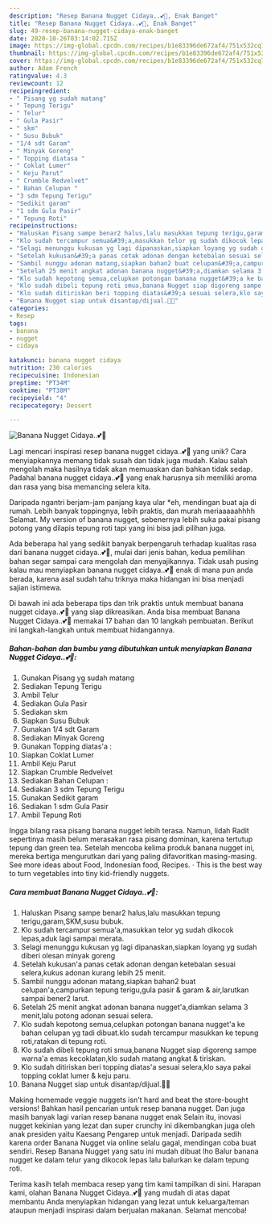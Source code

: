 ```yaml
---
description: "Resep Banana Nugget Cidaya..💕🥰, Enak Banget"
title: "Resep Banana Nugget Cidaya..💕🥰, Enak Banget"
slug: 49-resep-banana-nugget-cidaya-enak-banget
date: 2020-10-26T03:14:02.715Z
image: https://img-global.cpcdn.com/recipes/b1e83396de672af4/751x532cq70/banana-nugget-cidaya💕🥰-foto-resep-utama.jpg
thumbnail: https://img-global.cpcdn.com/recipes/b1e83396de672af4/751x532cq70/banana-nugget-cidaya💕🥰-foto-resep-utama.jpg
cover: https://img-global.cpcdn.com/recipes/b1e83396de672af4/751x532cq70/banana-nugget-cidaya💕🥰-foto-resep-utama.jpg
author: Adam French
ratingvalue: 4.3
reviewcount: 12
recipeingredient:
- " Pisang yg sudah matang"
- " Tepung Terigu"
- " Telur"
- " Gula Pasir"
- " skm"
- " Susu Bubuk"
- "1/4 sdt Garam"
- " Minyak Goreng"
- " Topping diatasa "
- " Coklat Lumer"
- " Keju Parut"
- " Crumble Redvelvet"
- " Bahan Celupan "
- "3 sdm Tepung Terigu"
- "Sedikit garam"
- "1 sdm Gula Pasir"
- " Tepung Roti"
recipeinstructions:
- "Haluskan Pisang sampe benar2 halus,lalu masukkan tepung terigu,garam,SKM,susu bubuk."
- "Klo sudah tercampur semua&#39;a,masukkan telor yg sudah dikocok lepas,aduk lagi sampai merata."
- "Selagi menunggu kukusan yg lagi dipanaskan,siapkan loyang yg sudah diberi olesan minyak goreng"
- "Setelah kukusan&#39;a panas cetak adonan dengan ketebalan sesuai selera,kukus adonan kurang lebih 25 menit."
- "Sambil nunggu adonan matang,siapkan bahan2 buat celupan&#39;a,campurkan tepung terigu,gula pasir &amp; garam &amp; air,larutkan sampai bener2 larut."
- "Setelah 25 menit angkat adonan banana nugget&#39;a,diamkan selama 3 menit,lalu potong adonan sesuai selera."
- "Klo sudah kepotong semua,celupkan potongan banana nugget&#39;a ke bahan celupan yg tadi dibuat.klo sudah tercampur masukkan ke tepung roti,ratakan di tepung roti."
- "Klo sudah dibeli tepung roti smua,banana Nugget siap digoreng sampe warna&#39;a emas kecoklatan,klo sudah matang angkat &amp; tiriskan."
- "Klo sudah ditiriskan beri topping diatas&#39;a sesuai selera,klo saya pakai topping coklat lumer &amp; keju paru."
- "Banana Nugget siap untuk disantap/dijual.🥰🤗"
categories:
- Resep
tags:
- banana
- nugget
- cidaya

katakunci: banana nugget cidaya 
nutrition: 230 calories
recipecuisine: Indonesian
preptime: "PT34M"
cooktime: "PT38M"
recipeyield: "4"
recipecategory: Dessert

---
```



![Banana Nugget Cidaya..💕🥰](https://img-global.cpcdn.com/recipes/b1e83396de672af4/751x532cq70/banana-nugget-cidaya💕🥰-foto-resep-utama.jpg)

Lagi mencari inspirasi resep banana nugget cidaya..💕🥰 yang unik? Cara menyiapkannya memang tidak susah dan tidak juga mudah. Kalau salah mengolah maka hasilnya tidak akan memuaskan dan bahkan tidak sedap. Padahal banana nugget cidaya..💕🥰 yang enak harusnya sih memiliki aroma dan rasa yang bisa memancing selera kita.

Daripada ngantri berjam-jam panjang kaya ular *eh, mendingan buat aja di rumah. Lebih banyak toppingnya, lebih praktis, dan murah meriaaaaahhhh Selamat. My version of banana nugget, sebenernya lebih suka pakai pisang potong yang dilapis tepung roti tapi yang ini bisa jadi pilihan juga.

Ada beberapa hal yang sedikit banyak berpengaruh terhadap kualitas rasa dari banana nugget cidaya..💕🥰, mulai dari jenis bahan, kedua pemilihan bahan segar sampai cara mengolah dan menyajikannya. Tidak usah pusing kalau mau menyiapkan banana nugget cidaya..💕🥰 enak di mana pun anda berada, karena asal sudah tahu triknya maka hidangan ini bisa menjadi sajian istimewa.


Di bawah ini ada beberapa tips dan trik praktis untuk membuat banana nugget cidaya..💕🥰 yang siap dikreasikan. Anda bisa membuat Banana Nugget Cidaya..💕🥰 memakai 17 bahan dan 10 langkah pembuatan. Berikut ini langkah-langkah untuk membuat hidangannya.

<!--inarticleads1-->

##### Bahan-bahan dan bumbu yang dibutuhkan untuk menyiapkan Banana Nugget Cidaya..💕🥰:

1. Gunakan  Pisang yg sudah matang
1. Sediakan  Tepung Terigu
1. Ambil  Telur
1. Sediakan  Gula Pasir
1. Sediakan  skm
1. Siapkan  Susu Bubuk
1. Gunakan 1/4 sdt Garam
1. Sediakan  Minyak Goreng
1. Gunakan  Topping diatas&#39;a :
1. Siapkan  Coklat Lumer
1. Ambil  Keju Parut
1. Siapkan  Crumble Redvelvet
1. Sediakan  Bahan Celupan :
1. Sediakan 3 sdm Tepung Terigu
1. Gunakan Sedikit garam
1. Sediakan 1 sdm Gula Pasir
1. Ambil  Tepung Roti


Ingga bilang rasa pisang banana nugget lebih terasa. Namun, lidah Radit sepertinya masih belum merasakan rasa pisang dominan, karena tertutup tepung dan green tea. Setelah mencoba kelima produk banana nugget ini, mereka bertiga mengurutkan dari yang paling difavoritkan masing-masing. See more ideas about Food, Indonesian food, Recipes. · This is the best way to turn vegetables into tiny kid-friendly nuggets. 

<!--inarticleads2-->

##### Cara membuat Banana Nugget Cidaya..💕🥰:

1. Haluskan Pisang sampe benar2 halus,lalu masukkan tepung terigu,garam,SKM,susu bubuk.
1. Klo sudah tercampur semua&#39;a,masukkan telor yg sudah dikocok lepas,aduk lagi sampai merata.
1. Selagi menunggu kukusan yg lagi dipanaskan,siapkan loyang yg sudah diberi olesan minyak goreng
1. Setelah kukusan&#39;a panas cetak adonan dengan ketebalan sesuai selera,kukus adonan kurang lebih 25 menit.
1. Sambil nunggu adonan matang,siapkan bahan2 buat celupan&#39;a,campurkan tepung terigu,gula pasir &amp; garam &amp; air,larutkan sampai bener2 larut.
1. Setelah 25 menit angkat adonan banana nugget&#39;a,diamkan selama 3 menit,lalu potong adonan sesuai selera.
1. Klo sudah kepotong semua,celupkan potongan banana nugget&#39;a ke bahan celupan yg tadi dibuat.klo sudah tercampur masukkan ke tepung roti,ratakan di tepung roti.
1. Klo sudah dibeli tepung roti smua,banana Nugget siap digoreng sampe warna&#39;a emas kecoklatan,klo sudah matang angkat &amp; tiriskan.
1. Klo sudah ditiriskan beri topping diatas&#39;a sesuai selera,klo saya pakai topping coklat lumer &amp; keju paru.
1. Banana Nugget siap untuk disantap/dijual.🥰🤗


Making homemade veggie nuggets isn&#39;t hard and beat the store-bought versions! Bahkan hasil pencarian untuk resep banana nugget. Dan juga masih banyak lagi varian resep banana nugget enak Selain itu, inovasi nugget kekinian yang lezat dan super crunchy ini dikembangkan juga oleh anak presiden yaitu Kaesang Pengarep untuk menjadi. Daripada sedih karena order Banana Nugget via online selalu gagal, mendingan coba buat sendiri. Resep Banana Nugget yang satu ini mudah dibuat lho Balur banana nugget ke dalam telur yang dikocok lepas lalu balurkan ke dalam tepung roti. 

Terima kasih telah membaca resep yang tim kami tampilkan di sini. Harapan kami, olahan Banana Nugget Cidaya..💕🥰 yang mudah di atas dapat membantu Anda menyiapkan hidangan yang lezat untuk keluarga/teman ataupun menjadi inspirasi dalam berjualan makanan. Selamat mencoba!
